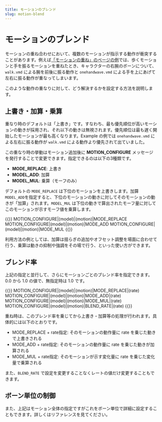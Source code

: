 ```yaml
---
title: モーションのブレンド
slug: motion-blend
---
```

# モーションのブレンド

モーションの重ね合わせにおいて、複数のモーションが指示する動作が衝突することがあります。例えば[「モーションの重ね」のページの例](../motion-layer)では、歩くモーションと手を振るモーションを重ねたとき、キャラクターの右腕のボーンについて、`walk.vmd` による腕を前後に振る動作と `onehandwave.vmd` による手を上にあげて左右に振る動作が重なってしまいます。

このような動作の重なりに対して、どう解決するかを設定する方法を説明します。

## 上書き・加算・乗算

重なり時のデフォルトは「上書き」です。すなわち、最も優先順位が高いモーションの動きが採用され、それ以下の動きは無視されます。優先順位は最も遅く開始したモーションが最も高くなります。Example の例では `onehandwave.vmd` による左右に振る動作が `walk.vmd` による動作より優先されて出ていました。

この重なり時の挙動はモーション追加後に **MOTION_CONFIGURE** メッセージを発行することで変更できます。指定できるのは以下の3種類です。

- **MODE_REPLACE**: 上書き
- **MODEL_ADD**: 加算
- **MODEL_MUL**: 乗算（モーフのみ）

デフォルトの `MODE_REPLACE` は下位のモーションを上書きします。加算 `MODEL_ADD`を指定すると、下位のモーションの動きに対してそのモーションの動きが「加算」されます。`MODEL_MUL` は下位の動きで算出されたモーフ量に対してこのモーションが示すモーフ値を乗算します。

{{<message>}}
MOTION_CONFIGURE|(model)|(motion)|MODE_REPLACE
MOTION_CONFIGURE|(model)|(motion)|MODE_ADD
MOTION_CONFIGURE|(model)|(motion)|MODE_MUL
{{</message>}}

利用方法の例としては、加算は揺らぎの追加やオフセット調整を場面に合わせて行う、乗算は動きの抑制や強調をその場で行う、といった使い方ができます。

## ブレンド率

上記の指定と並行して、さらにモーションごとのブレンド率を指定できます。0.0 から 1.0 の値で、無指定時は 1.0 です。

{{<message>}}
MOTION_CONFIGURE|(model)|(motion)|MODE_REPLACE|(rate)
MOTION_CONFIGURE|(model)|(motion)|MODE_ADD|(rate)
MOTION_CONFIGURE|(model)|(motion)|MODE_MUL|(rate)
MOTION_CONFIGURE|(model)|(motion)|BLEND_RATE|(rate)
{{</message>}}

重ね時は、このブレンド率を乗じてから上書き・加算等の処理が行われます。具体的には以下のとおりです。

- MODE_REPLACE + rate指定: そのモーションの動作量に rate を乗じた動きで上書きされる
- MODE_ADD + rate指定: そのモーションの動作量に rate を乗じた動きが加算される
- MODE_MUL + rate指定: そのモーションが示す変化量に rate を乗じた変化量で乗算される

また、`BLEND_RATE` で設定を変更することなくレートの値だけ変更することもできます。

## ボーン単位の制御

また、上記はモーション全体の指定ですがこれをボーン単位で詳細に設定することもできます。詳しくはリファレンスを見てください。
